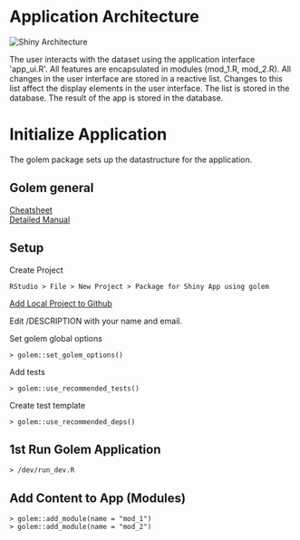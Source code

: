 # Application Architecture

![Shiny Architecture](https://datainsightat.github.io/wiki/pages/_img/Shiny_Golem_App_Architecture.drawio.svg)

The user interacts with the dataset using the application interface 'app_ui.R'. All features are encapsulated in modules (mod_1.R, mod_2.R). All changes in the user interface are stored in a reactive list. Changes to this list affect the display elements in the user interface. The list is stored in the database. The result of the app is stored in the database.

# Initialize Application

The golem package sets up the datastructure for the application.

## Golem general

[Cheatsheet](https://thinkr.fr/golem_cheatsheet_V0.1.pdf)  
[Detailed Manual](https://engineering-shiny.org/golem.html)

## Setup

Create Project  

    RStudio > File > New Project > Package for Shiny App using golem

[Add Local Project to Github](../de/git.md#addlocalprojecttogithub)  

Edit /DESCRIPTION with your name and email.

Set golem global options  

    > golem::set_golem_options()
    
Add tests  

    > golem::use_recommended_tests()
    
Create test template  

    > golem::use_recommended_deps()
    
## 1st Run Golem Application

    > /dev/run_dev.R
    
## Add Content to App (Modules)

    > golem::add_module(name = "mod_1")
    > golem::add_module(name = "mod_2")
